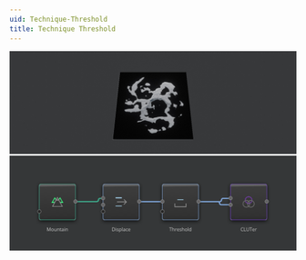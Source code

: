 ```yaml
---
uid: Technique-Threshold
title: Technique Threshold
---
```


![](../Images/Viewport/Technique-Threshold.jpg)
![](../Images/Graph/Technique-Threshold.png)
